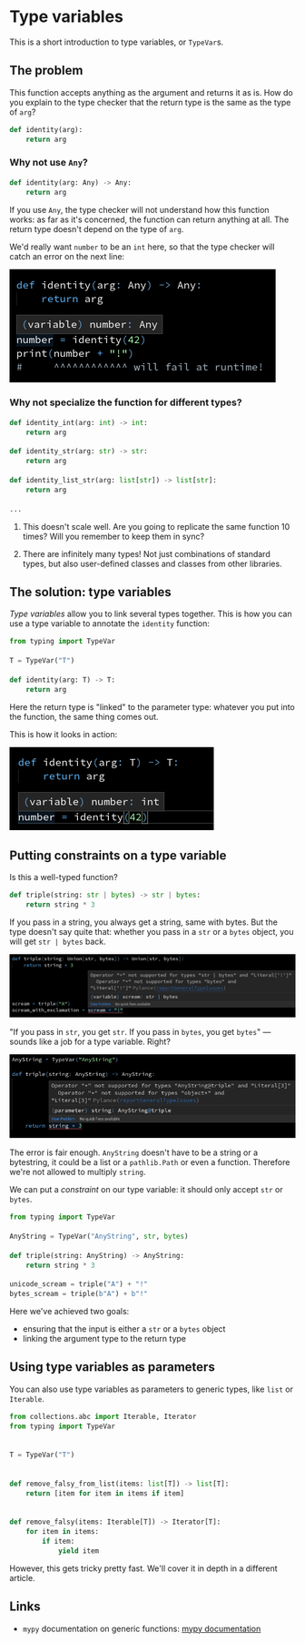 # Type variables

This is a short introduction to type variables, or `TypeVar`s.


## The problem

This function accepts anything as the argument and returns it as is.
How do you explain to the type checker that the return type is the same as the type of `arg`?

```py
def identity(arg):
    return arg
```

### Why not use `Any`?
```py
def identity(arg: Any) -> Any:
    return arg
```
If you use `Any`, the type checker will not understand how this function works:
as far as it's concerned, the function can return anything at all.
The return type doesn't depend on the type of `arg`.

We'd really want `number` to be an `int` here, so that the type checker will catch an error on the next line:

![Type inference with naive annotation](why-not-any.png)

### Why not specialize the function for different types?

```py
def identity_int(arg: int) -> int:
    return arg

def identity_str(arg: str) -> str:
    return arg

def identity_list_str(arg: list[str]) -> list[str]:
    return arg

...
```

1. This doesn't scale well. Are you going to replicate the same function 10 times? Will you remember to keep them in sync?

2. There are infinitely many types! Not just combinations of standard types, but also user-defined classes and classes from other libraries.

## The solution: type variables

_Type variables_ allow you to link several types together.
This is how you can use a type variable to annotate the `identity` function:

```py
from typing import TypeVar

T = TypeVar("T")

def identity(arg: T) -> T:
    return arg
```

Here the return type is "linked" to the parameter type:
whatever you put into the function, the same thing comes out.

This is how it looks in action:

![Generic function demonstration](identity-typevar.png)


## Putting constraints on a type variable

Is this a well-typed function?

```py
def triple(string: str | bytes) -> str | bytes:
    return string * 3
```

If you pass in a string, you always get a string, same with bytes.
But the type doesn't say quite that: whether you pass in a `str` or a `bytes` object, you will
get `str | bytes` back.

![Error demonstration](bad-union.png)


"If you pass in `str`, you get `str`. If you pass in `bytes`, you get `bytes`"
&mdash; sounds like a job for a type variable. Right?

![Error demonstration](unbound-typevar-multiplication.png)

The error is fair enough. `AnyString` doesn't have to be a string or a bytestring,
it could be a list or a `pathlib.Path` or even a function.
Therefore we're not allowed to multiply `string`.

We can put a _constraint_ on our type variable: it should only accept `str` or `bytes`.

```py
from typing import TypeVar

AnyString = TypeVar("AnyString", str, bytes)

def triple(string: AnyString) -> AnyString:
    return string * 3

unicode_scream = triple("A") + "!"
bytes_scream = triple(b"A") + b"!"
```

Here we've achieved two goals:

- ensuring that the input is either a `str` or a `bytes` object
- linking the argument type to the return type

<!-- TODO: explain constraints vs bounds, insert a `bound` example here -->

## Using type variables as parameters

You can also use type variables as parameters to generic types, like `list` or `Iterable`.

```py
from collections.abc import Iterable, Iterator
from typing import TypeVar


T = TypeVar("T")


def remove_falsy_from_list(items: list[T]) -> list[T]:
    return [item for item in items if item]


def remove_falsy(items: Iterable[T]) -> Iterator[T]:
    for item in items:
        if item:
            yield item
```


However, this gets tricky pretty fast. We'll cover it in depth in a different article.


## Links

- `mypy` documentation on generic functions: [mypy documentation](https://mypy.readthedocs.io/en/stable/generics.html#generic-functions)
